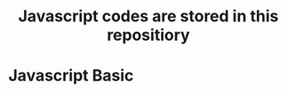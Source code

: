 <center><h1> Javascript codes are stored in this repositiory</h1></center>

# Javascript Basic






